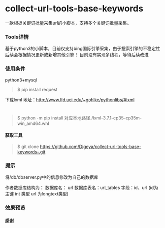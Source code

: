 # collect-url-tools-base-keywords

一款根据关键词批量采集url的小脚本，支持多个关键词批量采集。



### Tools详情
基于python3的小脚本，目前仅支持bing国际引擎采集，由于搜索引擎的不稳定性后续会根据情况更新或新增其他引擎！
目前没有实现多线程，等待后续改进

### 使用条件

python3+mysql

> $ pip install request

下载lxml
地址：http://www.lfd.uci.edu/~gohlke/pythonlibs/#lxml

#
> $ python -m pip install 对应本地路径./lxml-3.7.1-cp35-cp35m-win_amd64.whl


#### 获取工具

> $ git clone https://github.com/Digeya/collect-url-tools-base-keywords-.git


### 提示
将/db/dbserver.py中的信息修改为自己的数据库

作者数据库结构为：
  数据库名： url
  数据库表名：url_tables
  字段：id、url
  (id为主键 int 类型 url 为longtext类型)


### 效果预览





#### 感谢   
  
